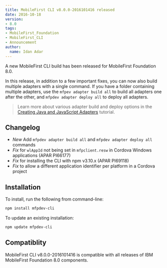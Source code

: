 ```yaml
---
title: MobileFirst CLI v8.0.0-2016101416 released
date: 2016-10-18
version:
- 8.0
tags:
- MobileFirst_Foundation
- MobileFirst_CLI
- Announcement
author:
  name: Idan Adar 
---
```

A new MobileFirst CLI build has been released for MobileFirst Foundation 8.0.  

In this release, in addition to a few important fixes, you can now also build multiple adapters with a single command. If you have a folder containing multiple adapters, use the `mfpev adapter build all` to build all adapters one after the other, and `mfpdev adapter deploy all` to deploy all adapters.

> Learn more about various adapter build and deploy options in the [Creating Java and JavaScript Adapters]({{site.baseurl}}/tutorials/en/foundation/8.0/adapters/creating-adapters/) tutorial.

## Changelog

* *New* Add `mfpdev adapter build all` and `mfpdev adapter deploy all` commands
* *Fix* for `wlAppId` not being set in `mfpclient.resw` in Cordova Windows applications (APAR PI66177)
* *Fix* for installing the CLI with npm v3.10.x (APAR PI69118)
* *Fix* to allow a different application identifier per platform in a Cordova project

## Installation
To install, run the following from command-line:

```bash
npm install mfpdev-cli
```

To update an existing installation:

```bash
npm update mfpdev-cli
```

## Compatiblity 
MobileFirst CLI v8.0.0-2016101416 is compatible with all releases of IBM MobileFirst Foundation 8.0 components.
